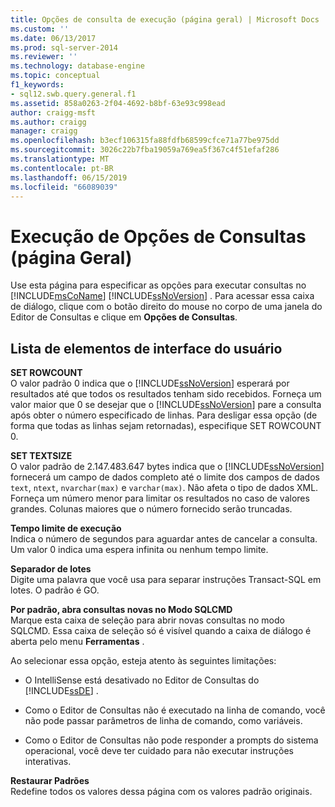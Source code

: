 ```yaml
---
title: Opções de consulta de execução (página geral) | Microsoft Docs
ms.custom: ''
ms.date: 06/13/2017
ms.prod: sql-server-2014
ms.reviewer: ''
ms.technology: database-engine
ms.topic: conceptual
f1_keywords:
- sql12.swb.query.general.f1
ms.assetid: 858a0263-2f04-4692-b8bf-63e93c998ead
author: craigg-msft
ms.author: craigg
manager: craigg
ms.openlocfilehash: b3ecf106315fa88fdfb68599cfce71a77be975dd
ms.sourcegitcommit: 3026c22b7fba19059a769ea5f367c4f51efaf286
ms.translationtype: MT
ms.contentlocale: pt-BR
ms.lasthandoff: 06/15/2019
ms.locfileid: "66089039"
---
```

# <a name="query-options-execution-general-page"></a>Execução de Opções de Consultas (página Geral)
  Use esta página para especificar as opções para executar consultas no [!INCLUDE[msCoName](../includes/msconame-md.md)] [!INCLUDE[ssNoVersion](../includes/ssnoversion-md.md)] . Para acessar essa caixa de diálogo, clique com o botão direito do mouse no corpo de uma janela do Editor de Consultas e clique em **Opções de Consultas**.  
  
## <a name="uielement-list"></a>Lista de elementos de interface do usuário  
 **SET ROWCOUNT**  
 O valor padrão 0 indica que o [!INCLUDE[ssNoVersion](../includes/ssnoversion-md.md)] esperará por resultados até que todos os resultados tenham sido recebidos. Forneça um valor maior que 0 se desejar que o [!INCLUDE[ssNoVersion](../includes/ssnoversion-md.md)] pare a consulta após obter o número especificado de linhas. Para desligar essa opção (de forma que todas as linhas sejam retornadas), especifique SET ROWCOUNT 0.  
  
 **SET TEXTSIZE**  
 O valor padrão de 2.147.483.647 bytes indica que o [!INCLUDE[ssNoVersion](../includes/ssnoversion-md.md)] fornecerá um campo de dados completo até o limite dos campos de dados `text`, `ntext`, `nvarchar(max)` e `varchar(max)`. Não afeta o tipo de dados XML. Forneça um número menor para limitar os resultados no caso de valores grandes. Colunas maiores que o número fornecido serão truncadas.  
  
 **Tempo limite de execução**  
 Indica o número de segundos para aguardar antes de cancelar a consulta. Um valor 0 indica uma espera infinita ou nenhum tempo limite.  
  
 **Separador de lotes**  
 Digite uma palavra que você usa para separar instruções Transact-SQL em lotes. O padrão é GO.  
  
 **Por padrão, abra consultas novas no Modo SQLCMD**  
 Marque esta caixa de seleção para abrir novas consultas no modo SQLCMD. Essa caixa de seleção só é visível quando a caixa de diálogo é aberta pelo menu **Ferramentas** .  
  
 Ao selecionar essa opção, esteja atento às seguintes limitações:  
  
-   O IntelliSense está desativado no Editor de Consultas do [!INCLUDE[ssDE](../includes/ssde-md.md)] .  
  
-   Como o Editor de Consultas não é executado na linha de comando, você não pode passar parâmetros de linha de comando, como variáveis.  
  
-   Como o Editor de Consultas não pode responder a prompts do sistema operacional, você deve ter cuidado para não executar instruções interativas.  
  
 **Restaurar Padrões**  
 Redefine todos os valores dessa página com os valores padrão originais.  
  
  
